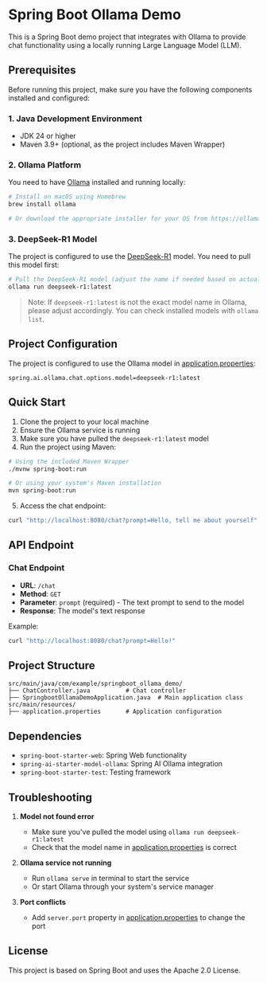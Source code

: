 # Spring Boot Ollama Demo

This is a Spring Boot demo project that integrates with Ollama to provide chat functionality using a locally running Large Language Model (LLM).

## Prerequisites

Before running this project, make sure you have the following components installed and configured:

### 1. Java Development Environment
- JDK 24 or higher
- Maven 3.9+ (optional, as the project includes Maven Wrapper)

### 2. Ollama Platform
You need to have [Ollama](https://ollama.com/) installed and running locally:

```bash
# Install on macOS using Homebrew
brew install ollama

# Or download the appropriate installer for your OS from https://ollama.com/
```


### 3. DeepSeek-R1 Model
The project is configured to use the [DeepSeek-R1](https://deepseek.com/) model. You need to pull this model first:

```bash
# Pull the DeepSeek-R1 model (adjust the name if needed based on actual availability)
ollama run deepseek-r1:latest
```


> Note: If `deepseek-r1:latest` is not the exact model name in Ollama, please adjust accordingly. You can check installed models with `ollama list`.

## Project Configuration

The project is configured to use the Ollama model in [application.properties](file:///Users/boyangqin/development/springboot-ollama-demo/src/main/resources/application.properties):

```properties
spring.ai.ollama.chat.options.model=deepseek-r1:latest
```


## Quick Start

1. Clone the project to your local machine
2. Ensure the Ollama service is running
3. Make sure you have pulled the `deepseek-r1:latest` model
4. Run the project using Maven:

```bash
# Using the included Maven Wrapper
./mvnw spring-boot:run

# Or using your system's Maven installation
mvn spring-boot:run
```


5. Access the chat endpoint:

```bash
curl "http://localhost:8080/chat?prompt=Hello, tell me about yourself"
```


## API Endpoint

### Chat Endpoint

- **URL**: `/chat`
- **Method**: `GET`
- **Parameter**: `prompt` (required) - The text prompt to send to the model
- **Response**: The model's text response

Example:
```bash
curl "http://localhost:8080/chat?prompt=Hello!"
```


## Project Structure

```
src/main/java/com/example/springboot_ollama_demo/
├── ChatController.java          # Chat controller
├── SpringbootOllamaDemoApplication.java  # Main application class
src/main/resources/
├── application.properties       # Application configuration
```


## Dependencies

- `spring-boot-starter-web`: Spring Web functionality
- `spring-ai-starter-model-ollama`: Spring AI Ollama integration
- `spring-boot-starter-test`: Testing framework

## Troubleshooting

1. **Model not found error**
    - Make sure you've pulled the model using `ollama run deepseek-r1:latest`
    - Check that the model name in [application.properties](file:///Users/boyangqin/development/springboot-ollama-demo/src/main/resources/application.properties) is correct

2. **Ollama service not running**
    - Run `ollama serve` in terminal to start the service
    - Or start Ollama through your system's service manager

3. **Port conflicts**
    - Add `server.port` property in [application.properties](file:///Users/boyangqin/development/springboot-ollama-demo/src/main/resources/application.properties) to change the port

## License

This project is based on Spring Boot and uses the Apache 2.0 License.